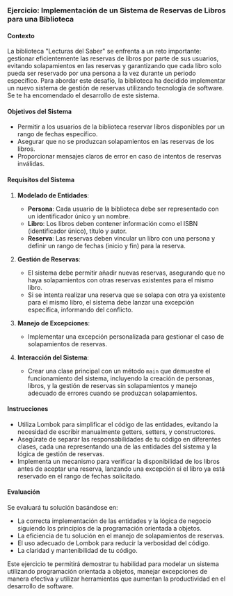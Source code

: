 ### Ejercicio: Implementación de un Sistema de Reservas de Libros para una Biblioteca

#### Contexto
La biblioteca "Lecturas del Saber" se enfrenta a un reto importante: gestionar eficientemente las reservas de libros por parte de sus usuarios, evitando solapamientos en las reservas y garantizando que cada libro solo pueda ser reservado por una persona a la vez durante un periodo específico. Para abordar este desafío, la biblioteca ha decidido implementar un nuevo sistema de gestión de reservas utilizando tecnología de software. Se te ha encomendado el desarrollo de este sistema.

#### Objetivos del Sistema
- Permitir a los usuarios de la biblioteca reservar libros disponibles por un rango de fechas específico.
- Asegurar que no se produzcan solapamientos en las reservas de los libros.
- Proporcionar mensajes claros de error en caso de intentos de reservas inválidas.

#### Requisitos del Sistema
1. **Modelado de Entidades**:
   - **Persona**: Cada usuario de la biblioteca debe ser representado con un identificador único y un nombre.
   - **Libro**: Los libros deben contener información como el ISBN (identificador único), título y autor.
   - **Reserva**: Las reservas deben vincular un libro con una persona y definir un rango de fechas (inicio y fin) para la reserva.

2. **Gestión de Reservas**:
   - El sistema debe permitir añadir nuevas reservas, asegurando que no haya solapamientos con otras reservas existentes para el mismo libro.
   - Si se intenta realizar una reserva que se solapa con otra ya existente para el mismo libro, el sistema debe lanzar una excepción específica, informando del conflicto.

3. **Manejo de Excepciones**:
   - Implementar una excepción personalizada para gestionar el caso de solapamientos de reservas.

4. **Interacción del Sistema**:
   - Crear una clase principal con un método `main` que demuestre el funcionamiento del sistema, incluyendo la creación de personas, libros, y la gestión de reservas sin solapamientos y manejo adecuado de errores cuando se produzcan solapamientos.

#### Instrucciones
- Utiliza Lombok para simplificar el código de las entidades, evitando la necesidad de escribir manualmente getters, setters, y constructores.
- Asegúrate de separar las responsabilidades de tu código en diferentes clases, cada una representando una de las entidades del sistema y la lógica de gestión de reservas.
- Implementa un mecanismo para verificar la disponibilidad de los libros antes de aceptar una reserva, lanzando una excepción si el libro ya está reservado en el rango de fechas solicitado.

#### Evaluación
Se evaluará tu solución basándose en:
- La correcta implementación de las entidades y la lógica de negocio siguiendo los principios de la programación orientada a objetos.
- La eficiencia de tu solución en el manejo de solapamientos de reservas.
- El uso adecuado de Lombok para reducir la verbosidad del código.
- La claridad y mantenibilidad de tu código.

Este ejercicio te permitirá demostrar tu habilidad para modelar un sistema utilizando programación orientada a objetos, manejar excepciones de manera efectiva y utilizar herramientas que aumentan la productividad en el desarrollo de software.